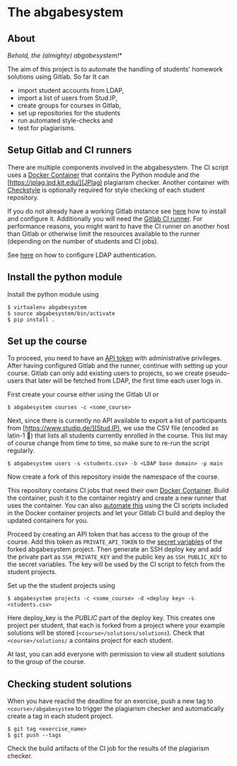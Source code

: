 # The abgabesystem

## About

*Behold, the (almighty) abgabesystem!**

The aim of this project is to automate the handling of students' homework solutions using Gitlab.
So far It can

- import student accounts from LDAP,
- import a list of users from Stud.IP,
- create groups for courses in Gitlab,
- set up repositories for the students
- run automated style-checks and
- test for plagiarisms.

## Setup Gitlab and CI runners

There are multiple components involved in the abgabesystem.
The CI script uses a [Docker Container](https://github.com/timschubert/docker-abgabesystem) that contains the Python module and the [https://jplag.ipd.kit.edu/](JPlag) plagiarism checker.
Another container with [Checkstyle](https://github.com/timschubert/docker-checkstyle) is optionally required for style checking of each student repository.

If you do not already have a working Gitlab instance see [here](https://docs.gitlab.com/omnibus/README.html#installation) how to install and configure it.
Additionally you will need the [Gitlab CI runner](https://docs.gitlab.com/runner/).
For performance reasons, you might want to have the CI runner on another host than Gitlab or otherwise limit the resources available to the runner (depending on the number of students and CI jobs).

See [here](https://docs.gitlab.com/ce/administration/auth/ldap.html#doc-nav) on how to configure LDAP authentication.

## Install the python module

Install the python module using

```
$ virtualenv abgabesystem
$ source abgabesystem/bin/activate
$ pip install .
```

## Set up the course

To proceed, you need to have an [API token](https://docs.gitlab.com/ee/user/profile/personal_access_tokens.html) with administrative privileges.
After having configured Gitlab and the runner, continue with setting up your course.
Gitlab can only add existing users to projects, so we create pseudo-users that later will be fetched from LDAP, the first time each user logs in.

First create your course either using the Gitlab UI or

```
$ abgabesystem courses -c <some_course>
```

Next, since there is currently no API available to export a list of participants from [https://www.studip.de/](Stud.IP), we use the CSV file (encoded as latin-1 🤢) that lists all students currently enrolled in the course.
This list may of course change from time to time, so make sure to re-run the script regularly.

```
$ abgabesystem users -s <students.csv> -b <LDAP base domain> -p main
```

Now create a fork of this repository inside the namespace of the course.

This repository contains CI jobs that need their own [Docker Container](https://github.com/timschubert/docker-abgabesystem).
Build the container, push it to the container registry and create a new runner that uses the container.
You can also [automate this](https://docs.gitlab.com/ce/ci/docker/using_docker_build.html) using the CI scripts included in the Docker container projects and let your Gitlab CI build and deploy the updated containers for you.

Proceed by creating an API token that has access to the group of the course.
Add this token as `PRIVATE_API_TOKEN` to the [secret variables](https://docs.gitlab.com/ce/ci/variables/) of the forked abgabesystem project.
Then generate an SSH deploy key and add the private part as `SSH_PRIVATE_KEY` and the public key as `SSH_PUBLIC_KEY` to the secret variables.
The key will be used by the CI script to fetch from the student projects.

Set up the the student projects using

```
$ abgabesystem projects -c <some_course> -d <deploy key> -s <students.csv>

```

Here deploy_key is the *PUBLIC* part of the deploy key.
This creates one project per student, that each is forked from a project where your example solutions will be stored (`<course>/solutions/solutions`).
Check that `<course>/solutions/` a contains project for each student.

At last, you can add everyone with permission to view all student solutions to the group of the course.

## Checking student solutions

When you have reachd the deadline for an exercise, push a new tag to `<course>/abgabesystem` to trigger the plagiarism checker and automatically create a tag in each student project.

```
$ git tag <exercise_name>
$ git push --tags
```

Check the build artifacts of the CI job for the results of the plagiarism checker.
